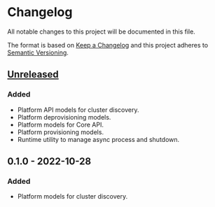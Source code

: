 <!-- markdownlint-disable MD022 MD024 MD032 -->
# Changelog
All notable changes to this project will be documented in this file.

The format is based on [Keep a Changelog](http://keepachangelog.com/en/1.0.0/)
and this project adheres to [Semantic Versioning](http://semver.org/spec/v2.0.0.html).

## [Unreleased]
### Added
- Platform API models for cluster discovery.
- Platform deprovisioning models.
- Platform models for Core API.
- Platform provisioning models.
- Runtime utility to manage async process and shutdown.

## 0.1.0 - 2022-10-28
### Added
- Platform models for cluster discovery.

[Unreleased]: https://github.com/replicante-io/replisdk-rust/compare/v0.1.0...HEAD
